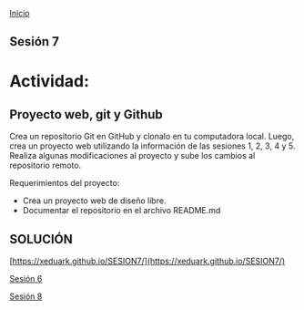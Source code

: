 <!-- No borrar o modificar -->
[Inicio](./index.md)

## Sesión 7 


# Actividad: 
## Proyecto web, git y Github

Crea un repositorio Git en GitHub y clonalo en tu computadora local. Luego, crea un proyecto web utilizando la información de las sesiones 1, 2, 3, 4 y 5. Realiza algunas modificaciones al proyecto y sube los cambios al repositorio remoto.

Requerimientos del proyecto:

* Crea un proyecto web de diseño libre.
* Documentar el repositorio en el archivo README.md

## SOLUCIÓN 

[https://xeduark.github.io/SESION7/](https://xeduark.github.io/SESION7/)



[Sesión 6](https://xeduark.github.io/Evidencias_introduccion_a_la_programacion/sesion6.html)

[Sesión 8](https://xeduark.github.io/Evidencias_introduccion_a_la_programacion/sesion8.html)






